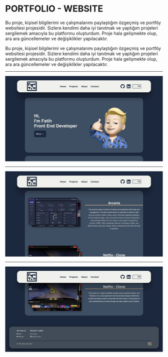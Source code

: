 # PORTFOLIO - WEBSITE

Bu proje, kişisel bilgilerimi ve çalışmalarımı paylaştığım özgeçmiş ve portföy websitesi projesidir. Sizlere kendimi daha iyi tanıtmak ve yaptığım projeleri sergilemek amacıyla bu platformu oluşturdum. Proje hala gelişmekte olup, ara ara güncellemeler ve değişiklikler yapılacaktır.

Bu proje, kişisel bilgilerimi ve çalışmalarımı paylaştığım özgeçmiş ve portföy websitesi projesidir. Sizlere kendimi daha iyi tanıtmak ve yaptığım projeleri sergilemek amacıyla bu platformu oluşturdum. Proje hala gelişmekte olup, ara ara güncellemeler ve değişiklikler yapılacaktır.

-------------------------------------

![Admin Ana Sayfası](/public/images/Main-Page.png)

-------------------------------------

![Admin Ana Sayfası](/public/images/Body-Page.png)

-------------------------------------

![Admin Ana Sayfası](/public/images/Footer-Page.png)